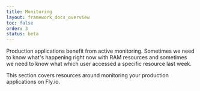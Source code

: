 ```yaml
---
title: Monitoring
layout: framework_docs_overview
toc: false
order: 3
status: beta
---
```


Production applications benefit from active monitoring. Sometimes we need to know what's happening right now with RAM resources and sometimes we need to know what which user accessed a specific resource last week.

This section covers resources around monitoring your production applications on Fly.io.